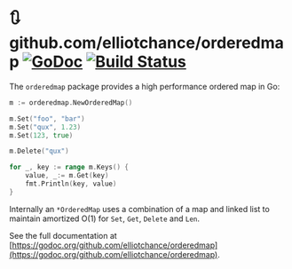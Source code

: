 # 🔃 github.com/elliotchance/orderedmap [![GoDoc](https://godoc.org/github.com/elliotchance/orderedmap?status.svg)](https://godoc.org/github.com/elliotchance/orderedmap) [![Build Status](https://travis-ci.org/elliotchance/orderedmap.svg?branch=master)](https://travis-ci.org/elliotchance/orderedmap)

The `orderedmap` package provides a high performance ordered map in Go:

```go
m := orderedmap.NewOrderedMap()

m.Set("foo", "bar")
m.Set("qux", 1.23)
m.Set(123, true)

m.Delete("qux")

for _, key := range m.Keys() {
	value, _:= m.Get(key)
	fmt.Println(key, value)
}
```

Internally an `*OrderedMap` uses a combination of a map and linked list to
maintain amortized O(1) for `Set`, `Get`, `Delete` and `Len`. 

See the full documentation at
[https://godoc.org/github.com/elliotchance/orderedmap](https://godoc.org/github.com/elliotchance/orderedmap).
